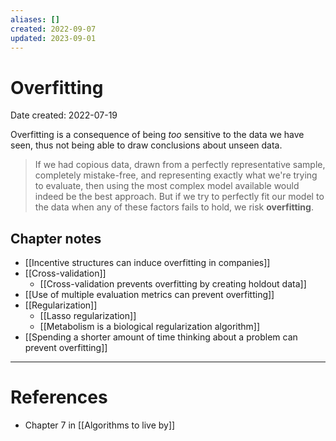```yaml
---
aliases: []
created: 2022-09-07
updated: 2023-09-01
---
```


# Overfitting
Date created: 2022-07-19

Overfitting is a consequence of being *too* sensitive to the data we have seen, thus not being able to draw conclusions about unseen data.

> If we had copious data, drawn from a perfectly representative sample, completely mistake-free, and representing exactly what we're trying to evaluate, then using the most complex model available would indeed be the best approach. But if we try to perfectly fit our model to the data when any of these factors fails to hold, we risk **overfitting**.

## Chapter notes
- [[Incentive structures can induce overfitting in companies]]
- [[Cross-validation]]
	- [[Cross-validation prevents overfitting by creating holdout data]]
- [[Use of multiple evaluation metrics can prevent overfitting]]
- [[Regularization]]
	- [[Lasso regularization]]
	- [[Metabolism is a biological regularization algorithm]]
- [[Spending a shorter amount of time thinking about a problem can prevent overfitting]]

---
# References
* Chapter 7 in [[Algorithms to live by]]